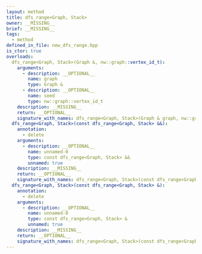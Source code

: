 ```yaml
---
layout: method
title: dfs_range<Graph, Stack>
owner: __MISSING__
brief: __MISSING__
tags:
  - method
defined_in_file: new_dfs_range.hpp
is_ctor: true
overloads:
  dfs_range<Graph, Stack>(Graph &, nw::graph::vertex_id_t):
    arguments:
      - description: __OPTIONAL__
        name: graph
        type: Graph &
      - description: __OPTIONAL__
        name: seed
        type: nw::graph::vertex_id_t
    description: __MISSING__
    return: __OPTIONAL__
    signature_with_names: dfs_range<Graph, Stack>(Graph & graph, nw::graph::vertex_id_t seed)
  dfs_range<Graph, Stack>(const dfs_range<Graph, Stack> &&):
    annotation:
      - delete
    arguments:
      - description: __OPTIONAL__
        name: unnamed-0
        type: const dfs_range<Graph, Stack> &&
        unnamed: true
    description: __MISSING__
    return: __OPTIONAL__
    signature_with_names: dfs_range<Graph, Stack>(const dfs_range<Graph, Stack> &&)
  dfs_range<Graph, Stack>(const dfs_range<Graph, Stack> &):
    annotation:
      - delete
    arguments:
      - description: __OPTIONAL__
        name: unnamed-0
        type: const dfs_range<Graph, Stack> &
        unnamed: true
    description: __MISSING__
    return: __OPTIONAL__
    signature_with_names: dfs_range<Graph, Stack>(const dfs_range<Graph, Stack> &)
---
```

